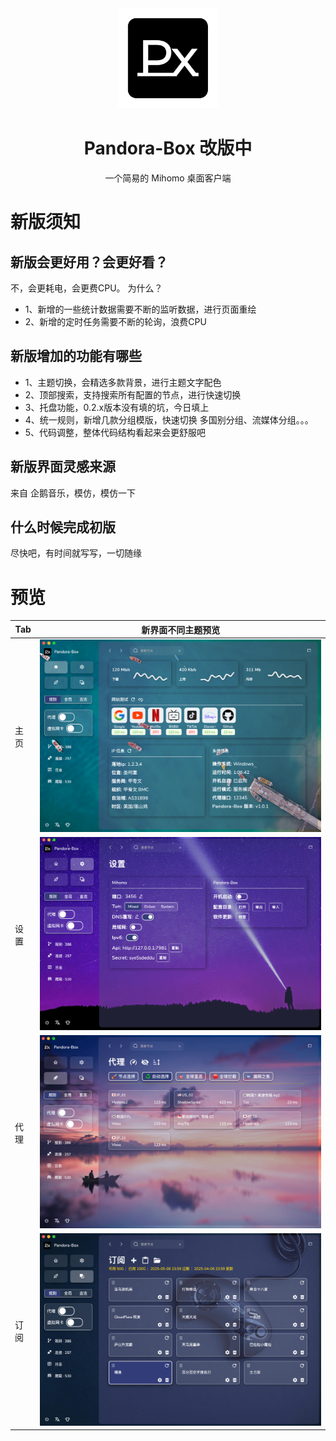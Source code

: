 <div align="center">
<img src="build/appicon.png"  style="width:160px" />
<h1>Pandora-Box 改版中</h1>
<p>一个简易的 Mihomo 桌面客户端</p>
</div>

# 新版须知
## 新版会更好用？会更好看？
不，会更耗电，会更费CPU。
为什么？
- 1、新增的一些统计数据需要不断的监听数据，进行页面重绘
- 2、新增的定时任务需要不断的轮询，浪费CPU

## 新版增加的功能有哪些
- 1、主题切换，会精选多款背景，进行主题文字配色
- 2、顶部搜索，支持搜索所有配置的节点，进行快速切换
- 3、托盘功能，0.2.x版本没有填的坑，今日填上
- 4、统一规则，新增几款分组模版，快速切换 多国别分组、流媒体分组。。。
- 5、代码调整，整体代码结构看起来会更舒服吧 

## 新版界面灵感来源
来自 企鹅音乐，模仿，模仿一下

## 什么时候完成初版
尽快吧，有时间就写写，一切随缘


# 预览
| Tab | 新界面不同主题预览                                |
|-----|------------------------------------------|
| 主页  | ![General](docs%2Fimg%2Fhome.png)        | 
| 设置  | ![Proxies](docs%2Fimg%2Fsetting.png)     |
| 代理  | ![Profiles](docs%2Fimg%2Fproxies.png)    | 
| 订阅  | ![Connection](docs%2Fimg%2Fprofiles.png) | 
